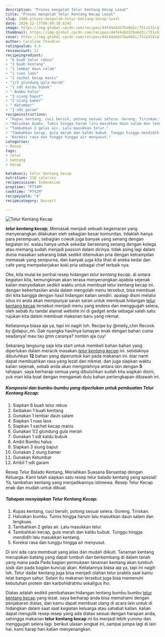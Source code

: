 ```yaml
---
description: "Proses mengolah Telur Kentang Kecap Lezat"
title: "Proses mengolah Telur Kentang Kecap Lezat"
slug: 2486-proses-mengolah-telur-kentang-kecap-lezat
date: 2020-12-17T06:49:30.624Z
image: https://img-global.cpcdn.com/recipes/44f44abd37ba6d2c/751x532cq70/telur-kentang-kecap-foto-resep-utama.jpg
thumbnail: https://img-global.cpcdn.com/recipes/44f44abd37ba6d2c/751x532cq70/telur-kentang-kecap-foto-resep-utama.jpg
cover: https://img-global.cpcdn.com/recipes/44f44abd37ba6d2c/751x532cq70/telur-kentang-kecap-foto-resep-utama.jpg
author: Caroline Chandler
ratingvalue: 4.6
reviewcount: 11
recipeingredient:
- "6 buah telur rebus"
- "1 buah kentang"
- "1 lembar daun salam"
- "1 ruas laos"
- "1 sachet kecap manis"
- "1/2 glundung gula merah"
- "1 sdt kaldu bubuk"
- " Bumbu halus"
- "3 siung baput"
- "2 siung bamer"
- " Ketumbar"
- "1 sdt garam"
recipeinstructions:
- "Kupas kentang, cuci bersih, potong sesuai selera. Goreng. Tiriskan."
- "Haluskan bumbu. Tumis hingga harum lalu masukkan daun salam dan lengkuas."
- "Tambahkan 2 gelas air. Lalu masukkan telur."
- "Tambahkan kecap, gula merah dan kaldu bubuk. Tunggu hingga mendidih lalu masukkan kentang."
- "Koreksi rasa dan tunggu hingga air menyusut."
categories:
- Resep
tags:
- telur
- kentang
- kecap

katakunci: telur kentang kecap 
nutrition: 218 calories
recipecuisine: Indonesian
preptime: "PT34M"
cooktime: "PT42M"
recipeyield: "4"
recipecategory: Dessert

---
```



![Telur Kentang Kecap](https://img-global.cpcdn.com/recipes/44f44abd37ba6d2c/751x532cq70/telur-kentang-kecap-foto-resep-utama.jpg)

<b><i>telur kentang kecap</i></b>, Memasak menjadi sebuah kegemaran yang menyenangkan dilakukan oleh sebagian besar komunitas. tidaklah hanya para perempuan, sebagian cowok juga banyak yang senang dengan kegiatan ini. walau hanya untuk sekedar bersenang senang dengan kolega atau memang sudah menjadi passion dalam dirinya. tidak asing lagi dalam dunia masakan sekarang tidak sedikit ditemukan pria dengan ketrampilan memasak yang sempurna, dan banyak juga kita lihat di aneka kedai dan cafe yang mempekerjakan koki pria sebagai chef terbaik nya.

Oke, kita mulai ke perihal resep hidangan <i>telur kentang kecap</i>. di antara kegiatan kita, kemungkinan akan terasa menyenangkan apabila sejenak kalian menyediakan sedikit waktu untuk membuat telur kentang kecap ini. dengan keberhasilan anda dalam mengolah menu tersebut, bisa membuat diri kita bangga dengan hasil hidangan kalian sendiri. apalagi disini melalui situs ini anda akan mempunyai saran saran untuk membuat hidangan <u>telur kentang kecap</u> tersebut menjadi menu yang endess dan menggugah selera, oleh sebab itu tandai alamat website ini di gadget anda sebagai salah satu rujukan kita dalam membuat makanan baru yang nikmat.

Keliatannya biasa aja ya, tapi ini nagih loh. Recipe by @meily_chin Recook by @dapur_nn. Gak nyangka hasilnya lumayan enak dengan bahan cuma seadanya! mau tau gmn caranya? nonton aja cuy!


Sekarang langsung saja kita start untuk membeli bahan bahan yang diperlukan dalam meracik masakan <u><i>telur kentang kecap</i></u> ini. setidaknya dibutuhkan <b>12</b> bahan yang diperuntuk kan pada makanan ini. biar nanti dapat membuahkan rasa yang lezat dan nikmat. dan juga siapkan waktu kalian sejenak, sebab anda akan mengolahnya antara lain dengan <b>5</b> tahapan. saya berharap semua yang dibutuhkan sudah kita siapkan disini, yuk mari kita buat dengan mengamati dulu bahan perlengkapan dibawah ini.

<!--inarticleads1-->

##### Komposisi dan bumbu-bumbu yang diperlukan untuk pembuatan Telur Kentang Kecap:

1. Siapkan 6 buah telur rebus
1. Sediakan 1 buah kentang
1. Gunakan 1 lembar daun salam
1. Siapkan 1 ruas laos
1. Siapkan 1 sachet kecap manis
1. Gunakan 1/2 glundung gula merah
1. Gunakan 1 sdt kaldu bubuk
1. Ambil  Bumbu halus
1. Siapkan 3 siung baput
1. Gunakan 2 siung bamer
1. Gunakan  Ketumbar
1. Ambil 1 sdt garam


Resep Telur Balado Kentang, Meriahkan Suasana Bersantap dengan Keluarga. Kami telah siapkan satu resep telur balado kentang yang spesial! Ya, tambahan kentang yang menjadikannya istimewa. Resep Telur Kecap enak dan mudah untuk dibuat. 

<!--inarticleads2-->

##### Tahapan menyiapkan Telur Kentang Kecap:

1. Kupas kentang, cuci bersih, potong sesuai selera. Goreng. Tiriskan.
1. Haluskan bumbu. Tumis hingga harum lalu masukkan daun salam dan lengkuas.
1. Tambahkan 2 gelas air. Lalu masukkan telur.
1. Tambahkan kecap, gula merah dan kaldu bubuk. Tunggu hingga mendidih lalu masukkan kentang.
1. Koreksi rasa dan tunggu hingga air menyusut.


Di sini ada cara membuat yang jelas dan mudah diikuti. Tanaman kentang merupakan batang yang dapat tumbuh dan berkembang di dalam tanah yang mana pada Pada bagian permukaan tanaman kentang akan tumbuh sisik dan pada bagian kuncup akan. Keliatannya biasa aja ya, tapi ini nagih loh. Telur dadar kentang juga bisa menjadi olahan telur praktis saat kamu telat bangun sahur. Selain itu makanan tersebut juga bisa memenuhi kebutuhan protein dan karbohidratmu sekaligus lho. 

Diatas adalah sedikit pembahasan hidangan tentang bumbu bumbu <u>telur kentang kecap</u> yang lezat. saya berharap anda bisa memahami dengan penjabaran diatas, dan kamu dapat membuat ulang di acara lain untuk di hidangkan dalam saat saat kegiatan keluarga atau sahabat kalian. kalian dapat mengulik resep resep yang ada diatas sesuai dengan harapan anda, sehingga makanan <b>telur kentang kecap</b> ini bs menjadi lebih yummy dan menggugah selera lagi. berikut ulasan singkat ini, sampai jumpa lagi di lain hal. kami harap hari kalian menyenangkan.
